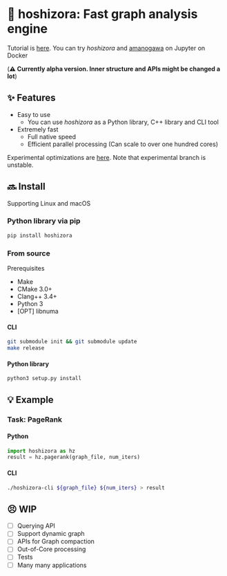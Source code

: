 # :stars: hoshizora: Fast graph analysis engine
Tutorial is [here](https://github.com/hoshizora-project/tutorial).
You can try *hoshizora* and [amanogawa](https://github.com/hoshizora-project/amanogawa) on Jupyter on Docker

(**:warning: Currently alpha version. Inner structure and APIs might be changed a lot**)


## :sparkles: Features
* Easy to use
  * You can use *hoshizora* as a Python library, C++ library and CLI tool
* Extremely fast
  * Full native speed
  * Efficient parallel processing (Can scale to over one hundred cores)

Experimental optimizations are [here](https://github.com/amaya382/hoshizora/tree/experimental).
Note that experimental branch is unstable.


## :soon: Install
Supporting Linux and macOS

### Python library via pip
```sh
pip install hoshizora
```

### From source
Prerequisites
* Make
* CMake 3.0+ 
* Clang++ 3.4+
* Python 3
* \[OPT\] libnuma

#### CLI
```sh
git submodule init && git submodule update
make release
```

#### Python library
```sh
python3 setup.py install
```


## :bulb: Example
### Task: PageRank
#### Python
```python
import hoshizora as hz
result = hz.pagerank(graph_file, num_iters)
```

#### CLI
```sh
./hoshizora-cli ${graph_file} ${num_iters} > result
```


## :persevere: WIP
* [ ] Querying API
* [ ] Support dynamic graph
* [ ] APIs for Graph compaction
* [ ] Out-of-Core processing
* [ ] Tests
* [ ] Many many applications
